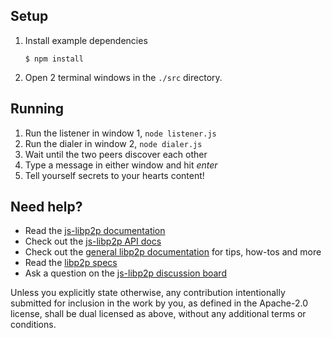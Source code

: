 

## Setup

1. Install example dependencies
    ```console
    $ npm install
    ```
2. Open 2 terminal windows in the `./src` directory.

## Running

1. Run the listener in window 1, `node listener.js`
2. Run the dialer in window 2, `node dialer.js`
3. Wait until the two peers discover each other
4. Type a message in either window and hit *enter*
5. Tell yourself secrets to your hearts content!

## Need help?

- Read the [js-libp2p documentation](https://github.com/libp2p/js-libp2p/tree/main/doc)
- Check out the [js-libp2p API docs](https://libp2p.github.io/js-libp2p/)
- Check out the [general libp2p documentation](https://docs.libp2p.io) for tips, how-tos and more
- Read the [libp2p specs](https://github.com/libp2p/specs)
- Ask a question on the [js-libp2p discussion board](https://github.com/libp2p/js-libp2p/discussions)


Unless you explicitly state otherwise, any contribution intentionally submitted
for inclusion in the work by you, as defined in the Apache-2.0 license, shall be
dual licensed as above, without any additional terms or conditions.
